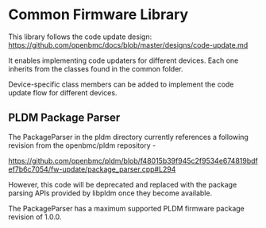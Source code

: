 # Common Firmware Library

This library follows the code update design:
https://github.com/openbmc/docs/blob/master/designs/code-update.md

It enables implementing code updaters for different devices. Each one inherits
from the classes found in the common folder.

Device-specific class members can be added to implement the code update flow for
different devices.

## PLDM Package Parser

The PackageParser in the pldm directory currently references a following
revision from the openbmc/pldm repository -

https://github.com/openbmc/pldm/blob/f48015b39f945c2f9534e674819bdfef7b6c7054/fw-update/package_parser.cpp#L294

However, this code will be deprecated and replaced with the package parsing APIs
provided by libpldm once they become available.

The PackageParser has a maximum supported PLDM firmware package revision of
1.0.0.
